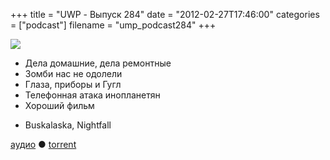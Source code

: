 +++
title = "UWP - Выпуск 284"
date = "2012-02-27T17:46:00"
categories = ["podcast"]
filename = "ump_podcast284"
+++

![](https://podcast.umputun.com/images/uwp/uwp284.jpg)




- Дела домашние, дела ремонтные
- Зомби нас не одолели
- Глаза, приборы и Гугл
- Телефонная атака инопланетян
- Хороший фильм

* Buskalaska, Nightfall

[аудио](https://podcast.umputun.com/media/ump_podcast284.mp3) ● [torrent](http://archive.rucast.net/uwp/media/ump_podcast284.mp3.torrent)


<audio src="https://podcast.umputun.com/media/ump_podcast284.mp3" preload="none">